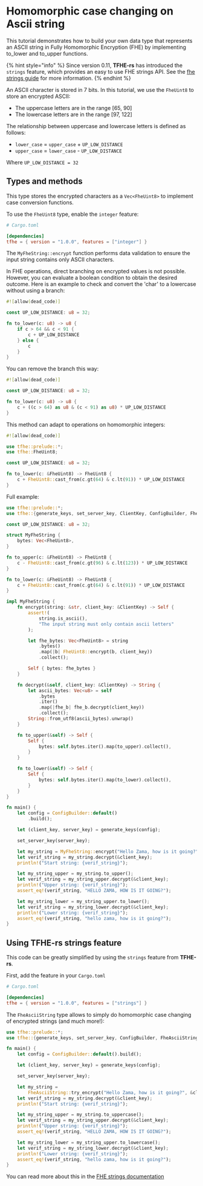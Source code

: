 # Homomorphic case changing on Ascii string

This tutorial demonstrates how to build your own data type that represents an ASCII string in Fully Homomorphic Encryption (FHE) by implementing to\_lower and to\_upper functions.

{% hint style="info" %}
Since version 0.11, **TFHE-rs** has introduced the `strings` feature, which provides an easy to use FHE strings API. See the [fhe strings guide](../guides/strings.md) for more information.
{% endhint %}


An ASCII character is stored in 7 bits. In this tutorial, we use the `FheUint8` to store an encrypted ASCII:

* The uppercase letters are in the range \[65, 90]
* The lowercase letters are in the range \[97, 122]

The relationship between uppercase and lowercase letters is defined as follows:

* `lower_case` = `upper_case` + `UP_LOW_DISTANCE`
* `upper_case` = `lower_case` - `UP_LOW_DISTANCE`

Where `UP_LOW_DISTANCE = 32`

## Types and methods

This type stores the encrypted characters as a `Vec<FheUint8>` to implement case conversion functions.

To use the `FheUint8` type, enable the `integer` feature:

```toml
# Cargo.toml

[dependencies]
tfhe = { version = "1.0.0", features = ["integer"] }
```

The `MyFheString::encrypt` function performs data validation to ensure the input string contains only ASCII characters.

In FHE operations, direct branching on encrypted values is not possible. However, you can evaluate a boolean condition to obtain the desired outcome. Here is an example to check and convert the 'char' to a lowercase without using a branch:

```rust
#![allow(dead_code)]

const UP_LOW_DISTANCE: u8 = 32;

fn to_lower(c: u8) -> u8 {
    if c > 64 && c < 91 {
        c + UP_LOW_DISTANCE
    } else {
        c
    }
}
```

You can remove the branch this way:

```rust
#![allow(dead_code)]

const UP_LOW_DISTANCE: u8 = 32;

fn to_lower(c: u8) -> u8 {
    c + ((c > 64) as u8 & (c < 91) as u8) * UP_LOW_DISTANCE
}
```

This method can adapt to operations on homomorphic integers:

```rust
#![allow(dead_code)]

use tfhe::prelude::*;
use tfhe::FheUint8;

const UP_LOW_DISTANCE: u8 = 32;

fn to_lower(c: &FheUint8) -> FheUint8 {
    c + FheUint8::cast_from(c.gt(64) & c.lt(91)) * UP_LOW_DISTANCE
}
```

Full example:

```rust
use tfhe::prelude::*;
use tfhe::{generate_keys, set_server_key, ClientKey, ConfigBuilder, FheUint8};

const UP_LOW_DISTANCE: u8 = 32;

struct MyFheString {
    bytes: Vec<FheUint8>,
}

fn to_upper(c: &FheUint8) -> FheUint8 {
    c - FheUint8::cast_from(c.gt(96) & c.lt(123)) * UP_LOW_DISTANCE
}

fn to_lower(c: &FheUint8) -> FheUint8 {
    c + FheUint8::cast_from(c.gt(64) & c.lt(91)) * UP_LOW_DISTANCE
}

impl MyFheString {
    fn encrypt(string: &str, client_key: &ClientKey) -> Self {
        assert!(
            string.is_ascii(),
            "The input string must only contain ascii letters"
        );

        let fhe_bytes: Vec<FheUint8> = string
            .bytes()
            .map(|b| FheUint8::encrypt(b, client_key))
            .collect();

        Self { bytes: fhe_bytes }
    }

    fn decrypt(&self, client_key: &ClientKey) -> String {
        let ascii_bytes: Vec<u8> = self
            .bytes
            .iter()
            .map(|fhe_b| fhe_b.decrypt(client_key))
            .collect();
        String::from_utf8(ascii_bytes).unwrap()
    }

    fn to_upper(&self) -> Self {
        Self {
            bytes: self.bytes.iter().map(to_upper).collect(),
        }
    }

    fn to_lower(&self) -> Self {
        Self {
            bytes: self.bytes.iter().map(to_lower).collect(),
        }
    }
}

fn main() {
    let config = ConfigBuilder::default()
        .build();

    let (client_key, server_key) = generate_keys(config);

    set_server_key(server_key);

    let my_string = MyFheString::encrypt("Hello Zama, how is it going?", &client_key);
    let verif_string = my_string.decrypt(&client_key);
    println!("Start string: {verif_string}");

    let my_string_upper = my_string.to_upper();
    let verif_string = my_string_upper.decrypt(&client_key);
    println!("Upper string: {verif_string}");
    assert_eq!(verif_string, "HELLO ZAMA, HOW IS IT GOING?");

    let my_string_lower = my_string_upper.to_lower();
    let verif_string = my_string_lower.decrypt(&client_key);
    println!("Lower string: {verif_string}");
    assert_eq!(verif_string, "hello zama, how is it going?");
}
```

## Using **TFHE-rs** strings feature
This code can be greatly simplified by using the `strings` feature from **TFHE-rs**.

First, add the feature in your `Cargo.toml`
```toml
# Cargo.toml

[dependencies]
tfhe = { version = "1.0.0", features = ["strings"] }
```

The `FheAsciiString` type allows to simply do homomorphic case changing of encrypted strings (and much more!):
```rust
use tfhe::prelude::*;
use tfhe::{generate_keys, set_server_key, ConfigBuilder, FheAsciiString};

fn main() {
    let config = ConfigBuilder::default().build();

    let (client_key, server_key) = generate_keys(config);

    set_server_key(server_key);

    let my_string =
        FheAsciiString::try_encrypt("Hello Zama, how is it going?", &client_key).unwrap();
    let verif_string = my_string.decrypt(&client_key);
    println!("Start string: {verif_string}");

    let my_string_upper = my_string.to_uppercase();
    let verif_string = my_string_upper.decrypt(&client_key);
    println!("Upper string: {verif_string}");
    assert_eq!(verif_string, "HELLO ZAMA, HOW IS IT GOING?");

    let my_string_lower = my_string_upper.to_lowercase();
    let verif_string = my_string_lower.decrypt(&client_key);
    println!("Lower string: {verif_string}");
    assert_eq!(verif_string, "hello zama, how is it going?");
}
```

You can read more about this in the [FHE strings documentation](../guides/strings.md)
